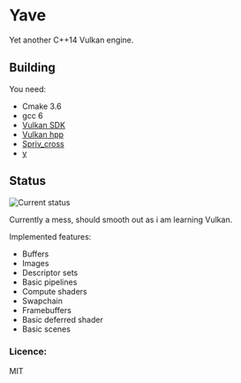 # Yave
Yet another C++14 Vulkan engine.

## Building
You need:
 * Cmake 3.6
 * gcc 6
 * [Vulkan SDK](https://lunarg.com/vulkan-sdk/)
 * [Vulkan hpp](https://github.com/KhronosGroup/Vulkan-Hpp)
 * [Spriv_cross](https://github.com/KhronosGroup/SPIRV-Cross)
 * [y](https://github.com/gan74/y)

## Status

![Current status](http://i.imgur.com/x7Cuyeg.png)


Currently a mess, should smooth out as i am learning Vulkan.

Implemented features:
 * Buffers
 * Images
 * Descriptor sets
 * Basic pipelines
 * Compute shaders
 * Swapchain
 * Framebuffers
 * Basic deferred shader
 * Basic scenes
 
### Licence:
MIT
 
